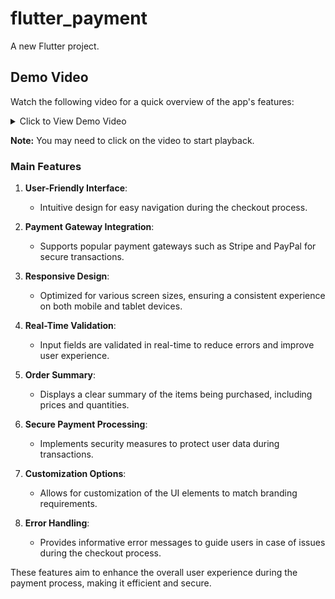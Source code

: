 # flutter_payment

A new Flutter project.

## Demo Video

Watch the following video for a quick overview of the app's features:

<details>
<summary>Click to View Demo Video</summary>


https://github.com/user-attachments/assets/20e953bd-4fe9-4dac-8b60-265bd2e57e43




<center>
    <video width="600" controls>
      <source src="Flutter-Payment/ss/demo.mp4" type="video/mp4">
        Your browser does not support the video tag.
      </video>
 </center>

</details>

**Note:** You may need to click on the video to start playback.
### Main Features

1. **User-Friendly Interface**:
   - Intuitive design for easy navigation during the checkout process.

2. **Payment Gateway Integration**:
   - Supports popular payment gateways such as Stripe and PayPal for secure transactions.

3. **Responsive Design**:
   - Optimized for various screen sizes, ensuring a consistent experience on both mobile and tablet devices.

4. **Real-Time Validation**:
   - Input fields are validated in real-time to reduce errors and improve user experience.

5. **Order Summary**:
   - Displays a clear summary of the items being purchased, including prices and quantities.

6. **Secure Payment Processing**:
   - Implements security measures to protect user data during transactions.

7. **Customization Options**:
   - Allows for customization of the UI elements to match branding requirements.

8. **Error Handling**:
   - Provides informative error messages to guide users in case of issues during the checkout process.

These features aim to enhance the overall user experience during the payment process, making it efficient and secure.
